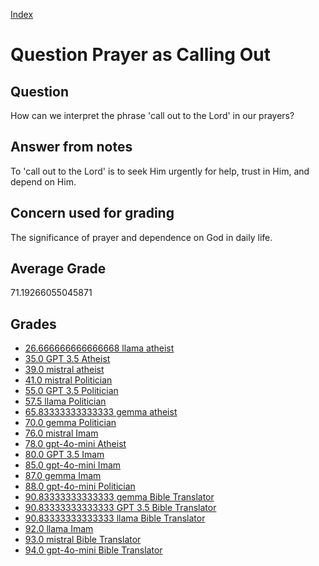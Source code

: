 
[Index](../../index.md)
# Question Prayer as Calling Out
## Question
How can we interpret the phrase 'call out to the Lord' in our prayers?

## Answer from notes
To 'call out to the Lord' is to seek Him urgently for help, trust in Him, and depend on Him.

## Concern used for grading
The significance of prayer and dependence on God in daily life.

## Average Grade
71.19266055045871

## Grades
 * [26.666666666666668 llama atheist](../answers/llama_atheist/Prayer_as_Calling_Out.md)
 * [35.0 GPT 3.5 Atheist](../answers/GPT_3.5_Atheist/Prayer_as_Calling_Out.md)
 * [39.0 mistral atheist](../answers/mistral_atheist/Prayer_as_Calling_Out.md)
 * [41.0 mistral Politician](../answers/mistral_Politician/Prayer_as_Calling_Out.md)
 * [55.0 GPT 3.5 Politician](../answers/GPT_3.5_Politician/Prayer_as_Calling_Out.md)
 * [57.5 llama Politician](../answers/llama_Politician/Prayer_as_Calling_Out.md)
 * [65.83333333333333 gemma atheist](../answers/gemma_atheist/Prayer_as_Calling_Out.md)
 * [70.0 gemma Politician](../answers/gemma_Politician/Prayer_as_Calling_Out.md)
 * [76.0 mistral Imam](../answers/mistral_Imam/Prayer_as_Calling_Out.md)
 * [78.0 gpt-4o-mini Atheist](../answers/gpt-4o-mini_Atheist/Prayer_as_Calling_Out.md)
 * [80.0 GPT 3.5 Imam](../answers/GPT_3.5_Imam/Prayer_as_Calling_Out.md)
 * [85.0 gpt-4o-mini Imam](../answers/gpt-4o-mini_Imam/Prayer_as_Calling_Out.md)
 * [87.0 gemma Imam](../answers/gemma_Imam/Prayer_as_Calling_Out.md)
 * [88.0 gpt-4o-mini Politician](../answers/gpt-4o-mini_Politician/Prayer_as_Calling_Out.md)
 * [90.83333333333333 gemma Bible Translator](../answers/gemma_Bible_Translator/Prayer_as_Calling_Out.md)
 * [90.83333333333333 GPT 3.5 Bible Translator](../answers/GPT_3.5_Bible_Translator/Prayer_as_Calling_Out.md)
 * [90.83333333333333 llama Bible Translator](../answers/llama_Bible_Translator/Prayer_as_Calling_Out.md)
 * [92.0 llama Imam](../answers/llama_Imam/Prayer_as_Calling_Out.md)
 * [93.0 mistral Bible Translator](../answers/mistral_Bible_Translator/Prayer_as_Calling_Out.md)
 * [94.0 gpt-4o-mini Bible Translator](../answers/gpt-4o-mini_Bible_Translator/Prayer_as_Calling_Out.md)
